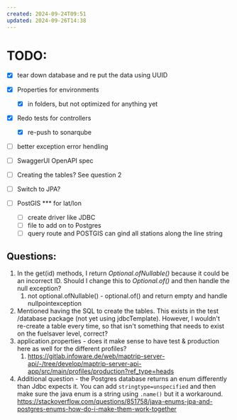 ```yaml
---
created: 2024-09-24T09:51
updated: 2024-09-26T14:38
---
```

# TODO: 
- [x] tear down database and re put the data using UUID
- [x] Properties for environments 
	- [x] in folders, but not optimized for anything yet
- [x] Redo tests for controllers
	- [x] re-push to sonarqube
- [ ] better exception error hendling

- [ ] SwaggerUI OpenAPI spec 
- [ ] Creating the tables? See question 2
- [ ] Switch to JPA?
- [ ] PostGIS *** for lat/lon
	- [ ] create driver like JDBC 
	- [ ] file to add on to Postgres 
	- [ ] query route and POSTGIS can gind all stations along the line string

## Questions: 
1. In the get(id) methods, I return *Optional.ofNullable()* because it could be an incorrect ID. Should I change this to *Optional.of()* and then handle the null exception? 
	1. not optional.ofNullable() - optional.of() and return empty and handle nullpointexception 
2. Mentioned having the SQL to create the tables. This exists in the test /database package (not yet using jdbcTemplate). However, I wouldn't re-create a table every time, so that isn't something that needs to exist on the fuelsaver level, correct? 
3. application.properties - does it make sense to have test & production here as well for the different profiles? 
	1. https://gitlab.infoware.de/web/maptrip-server-api/-/tree/develop/maptrip-server-api-app/src/main/profiles/production?ref_type=heads
4. Additional question - the Postgres database returns an enum differently than Jdbc expects it. You can add `stringtype=unspecified` and then make sure the java enum is a string using `.name()` but it a workaround.  https://stackoverflow.com/questions/851758/java-enums-jpa-and-postgres-enums-how-do-i-make-them-work-together